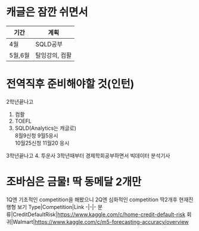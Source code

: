 # 캐글은 잠깐 쉬면서
기간|계획
-|-
4월|SQLD공부 
5월,6월|탈잉강의, 컴활

# 전역직후 준비해야할 것(인턴)
2학년끝나고
1. 컴활<br>
2. TOEFL<br>
3. SQLD(Analytics는 캐글로)<br>
8월9신청 9월5응시<br>
10월25신청 11월20 응시<br>

3학년끝나고
4. 투운사
3학년때부터 경제학회공부하면서 빅데이터 분석기사

# 조바심은 금물! 딱 동메달 2개만
1Q엔 기초적인 competition을 해봤으니
2Q엔 심화적인 competition 딱2개후 현재진행형 보기
Type|Competition|Link
-|-|-
분류|CreditDefaultRisk|https://www.kaggle.com/c/home-credit-default-risk
회귀|Walmart|https://www.kaggle.com/c/m5-forecasting-accuracy/overview
